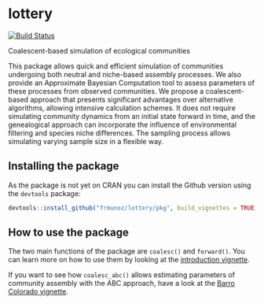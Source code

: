 # lottery
[![Build Status](https://travis-ci.org/frmunoz/lottery.svg?branch=master)](https://travis-ci.org/frmunoz/lottery)

Coalescent-based simulation of ecological communities

This package allows quick and efficient simulation of communities undergoing both neutral and niche-based assembly processes. We also provide an Approximate Bayesian Computation tool to assess parameters of these processes from observed communities.
We propose a coalescent-based approach that presents significant advantages over alternative algorithms, allowing intensive calculation schemes. It does not require simulating community dynamics from an initial state forward in time, and the genealogical approach can incorporate the influence of environmental filtering and species niche differences. The sampling process allows simulating varying sample size in a flexible way.


## Installing the package

As the package is not yet on CRAN you can install the Github version using the `devtools` package:
```r
devtools::install_github("frmunoz/lottery/pkg", build_vignettes = TRUE)
```

## How to use the package

The two main functions of the package are `coalesc()` and `forward()`. You can learn more on how to use them by looking at the [introduction vignette](pkg/vignettes/coalesc_vignette.Rmd).

If you want to see how `coalesc_abc()` allows estimating parameters of community assembly with the ABC approach, have a look at the [Barro Colorado vignette](pkg/vignettes/Barro_Colorado.Rmd).
